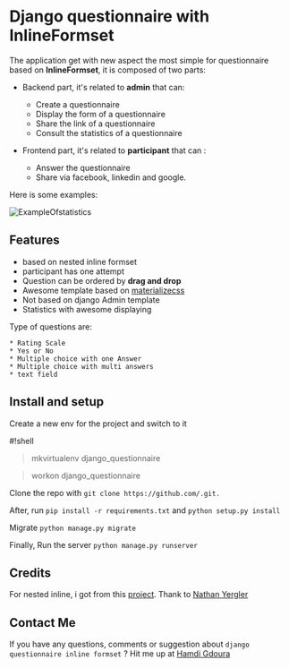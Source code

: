# Django questionnaire with InlineFormset

The application get with new aspect the most simple for questionnaire based on **InlineFormset**,
it is composed of two parts:

- Backend part, it's related to **admin** that can:
    - Create a questionnaire
    - Display the form of a questionnaire
    - Share the link of a questionnaire
    - Consult the statistics of a questionnaire

- Frontend part, it's related to **participant** that can :
    - Answer the questionnaire
    - Share via facebook, linkedin and google.

Here is some examples:

![ExampleOfstatistics]()


## Features

* based on nested inline formset
* participant has one attempt
* Question can be ordered by **drag and drop**
* Awesome template based on [materializecss](http://materializecss.com/)
* Not based on django Admin template
* Statistics with awesome displaying

Type of questions are:

    * Rating Scale
    * Yes or No
    * Multiple choice with one Answer
    * Multiple choice with multi answers
    * text field

## Install and setup
Create a new env for the project and switch to it


#!shell

> mkvirtualenv django_questionnaire

> workon django_questionnaire


Clone the repo with `git clone https://github.com/.git.`

After, run `pip install -r requirements.txt` and `python setup.py install`

Migrate  `python manage.py migrate`

Finally, Run the server `python manage.py runserver`


## Credits
For nested inline, i got from this [project](https://github.com/nyergler/nested-formset).
Thank to [Nathan Yergler](https://github.com/nyergler)

## Contact Me
If you have any questions, comments or suggestion about `django questionnaire inline formset` ?
Hit me up at [Hamdi Gdoura](hamdigdouraisi@gmail.com)